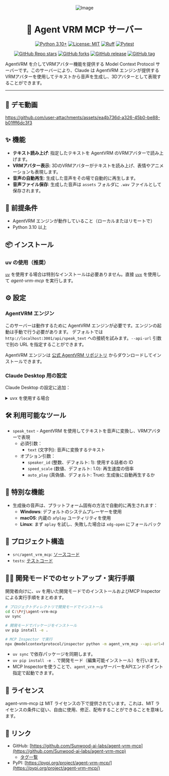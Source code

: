 <div align="center">

![Image](https://github.com/user-attachments/assets/a88c69ce-c034-47c3-8d05-26c348aa063e)

# 🤖 Agent VRM MCP サーバー

</div>


<div align="center">

[![Python 3.10+](https://img.shields.io/badge/python-3.10+-blue.svg)](https://www.python.org/downloads/release/python-3100/)
[![License: MIT](https://img.shields.io/badge/License-MIT-yellow.svg)](https://opensource.org/licenses/MIT)
[![Ruff](https://img.shields.io/endpoint?url=https://raw.githubusercontent.com/astral-sh/ruff/main/assets/badge/v2.json)](https://github.com/astral-sh/ruff)
[![Pytest](https://img.shields.io/badge/tested%20with-pytest-00AEEF?logo=pytest)](https://pytest.org)

[![GitHub Repo stars](https://img.shields.io/github/stars/Sunwood-ai-labs/agent-vrm-mcp?style=social)](https://github.com/Sunwood-ai-labs/agent-vrm-mcp/stargazers)
[![GitHub forks](https://img.shields.io/github/forks/Sunwood-ai-labs/agent-vrm-mcp?style=social)](https://github.com/Sunwood-ai-labs/agent-vrm-mcp/network/members)
[![GitHub release](https://img.shields.io/github/v/release/Sunwood-ai-labs/agent-vrm-mcp)](https://github.com/Sunwood-ai-labs/agent-vrm-mcp/releases)
[![GitHub tag](https://img.shields.io/github/v/tag/Sunwood-ai-labs/agent-vrm-mcp)](https://github.com/Sunwood-ai-labs/agent-vrm-mcp/tags)

</div>

AgentVRM を介してVRMアバター機能を提供する Model Context Protocol サーバーです。このサーバーにより、Claude は AgentVRM エンジンが提供するVRMアバターを使用してテキストから音声を生成し、3Dアバターとして表現することができます。

---


## 🎥 デモ動画

https://github.com/user-attachments/assets/ea4b736d-a326-45b0-be88-b01fff6dc3f3

## ✨ 機能

- **テキスト読み上げ**: 指定したテキストを AgentVRM のVRMアバターで読み上げます。
- **VRMアバター表示**: 3DのVRMアバターがテキストを読み上げ、表情やアニメーションも表現します。
- **音声の自動再生**: 生成した音声をその場で自動的に再生します。
- **音声ファイル保存**: 生成した音声は `assets` フォルダに `.wav` ファイルとして保存されます。

## 🚀 前提条件

- AgentVRM エンジンが動作していること（ローカルまたはリモートで）
- Python 3.10 以上

## 📦 インストール

### uv の使用（推奨）

[`uv`](https://docs.astral.sh/uv/) を使用する場合は特別なインストールは必要ありません。直接 [`uvx`](https://docs.astral.sh/uv/guides/tools/) を使用して *agent-vrm-mcp* を実行します。

## ⚙️ 設定

### AgentVRM エンジン

このサーバーは動作するために AgentVRM エンジンが必要です。エンジンの起動は手動で行う必要があります。
デフォルトでは `http://localhost:3001/api/speak_text` への接続を試みます。`--api-url` 引数で別の URL を指定することができます。

AgentVRM エンジンは [公式 AgentVRM リポジトリ](https://github.com/pixiv/AgentVRM) からダウンロードしてインストールできます。

### Claude Desktop 用の設定

Claude Desktop の設定に追加：

<details>
<summary>uvx を使用する場合</summary>

```json
{
  "mcpServers": {
    "vrm": {
      "command": "uvx",
      "args": ["agent-vrm-mcp", "--api-url=http://localhost:3001/api/speak_text"]
    }
  }
}

```
</details>

## 🛠️ 利用可能なツール

- `speak_text` - AgentVRM を使用してテキストを音声に変換し、VRMアバターで表現
  - 必須引数：
    - `text` (文字列): 音声に変換するテキスト
  - オプション引数：
    - `speaker_id` (整数、デフォルト: 1): 使用する話者の ID
    - `speed_scale` (数値、デフォルト: 1.0): 再生速度の倍率
    - `auto_play` (真偽値、デフォルト: True): 生成後に自動再生するか

## 🎵 特別な機能

- 生成後の音声は、プラットフォーム固有の方法で自動的に再生されます：
  - **Windows**: デフォルトのシステムプレーヤーを使用
  - **macOS**: 内蔵の `afplay` ユーティリティを使用
  - **Linux**: まず `aplay` を試し、失敗した場合は `xdg-open` にフォールバック

## 📁 プロジェクト構造

- `src/agent_vrm_mcp`: [ソースコード](./src/agent_vrm_mcp/README.md)
- `tests`: [テストコード](./tests/README.md)

## 🧑‍💻 開発モードでのセットアップ・実行手順

開発者向けに、`uv` を用いた開発モードでのインストールおよびMCP Inspectorによる実行手順をまとめます。

```bash
# プロジェクトディレクトリで開発モードでインストール
cd C:\Prj\agent-vrm-mcp
uv sync

# 開発モードでパッケージをインストール
uv pip install -e .

# MCP Inspector で実行
npx @modelcontextprotocol/inspector python -m agent_vrm_mcp --api-url=http://localhost:3001/api/speak_text
```

- `uv sync` で依存パッケージを同期します。
- `uv pip install -e .` で開発モード（編集可能インストール）を行います。
- MCP Inspectorを使うことで、`agent_vrm_mcp`サーバーをAPIエンドポイント指定で起動できます。

## 📄 ライセンス

agent-vrm-mcp は MIT ライセンスの下で提供されています。これは、MIT ライセンスの条件に従い、自由に使用、修正、配布することができることを意味します。


## 🔗 リンク

- GitHub: [https://github.com/Sunwood-ai-labs/agent-vrm-mcp](https://github.com/Sunwood-ai-labs/agent-vrm-mcp)
  - [タグ一覧](https://github.com/Sunwood-ai-labs/agent-vrm-mcp/tags)
- PyPI: [https://pypi.org/project/agent-vrm-mcp/](https://pypi.org/project/agent-vrm-mcp/)
